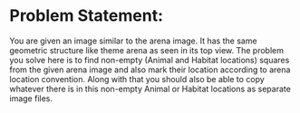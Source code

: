 # Problem Statement:
You are given an image similar to the arena image. It has the same geometric structure like theme
arena as seen in its top view. The problem you solve here is to find non-empty (Animal and Habitat
locations) squares from the given arena image and also mark their location according to arena
location convention.
Along with that you should also be able to copy whatever there is in this non-empty Animal or
Habitat locations as separate image files.
